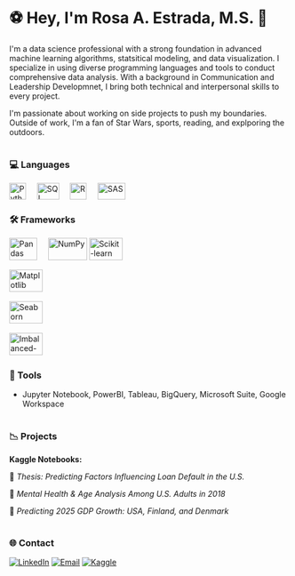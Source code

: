 # ⚽️ Hey, I'm Rosa A. Estrada, M.S. 👋

I'm a data science professional with a strong foundation in advanced machine learning algorithms, statsitical modeling, and data visualization. I specialize in using diverse programming languages and tools to conduct comprehensive data analysis. With a background in Communication and Leadership Developmnet, I bring both technical and interpersonal skills to every project. 

I'm passionate about working on side projects to push my boundaries. Outside of work, I'm a fan of Star Wars, sports, reading, and explporing the outdoors.
# 

### 💻 Languages
<img src="https://upload.wikimedia.org/wikipedia/commons/thumb/c/c3/Python-logo-notext.svg/1200px-Python-logo-notext.svg.png" alt="Python" width="30" height="30"> &nbsp;&nbsp;&nbsp; <img src="https://upload.wikimedia.org/wikipedia/commons/8/87/Sql_data_base_with_logo.png" alt="SQL" width="40" height="30"> &nbsp;&nbsp;&nbsp; <img src="https://upload.wikimedia.org/wikipedia/commons/thumb/1/1b/R_logo.svg/1200px-R_logo.svg.png" alt="R" width="30" height="30"> &nbsp;&nbsp;&nbsp; <img src="https://seeklogo.com/images/S/sas-institute-inc-logo-724F521E0C-seeklogo.com.png" alt="SAS" width="50" height="30">

### 🛠️ Frameworks
<img src="https://geo-python-site.readthedocs.io/en/latest/_images/pandas_logo.png" alt="Pandas" width="50" height="40"> &nbsp;&nbsp;&nbsp; <img src="https://miro.medium.com/v2/resize:fit:765/1*jeD4MLgE1t_w02Jy8Yvkxw.png" alt="NumPy" width="70" height="40"> <img src="https://www.dataquest.io/wp-content/uploads/2024/04/Scikit_learn_logo_small.svg" alt="Scikit-learn" width="60" height="40"> &nbsp;&nbsp;&nbsp; 

<img src="https://www.jumpingrivers.com/blog/customising-matplotlib/matplot_title_logo.png" alt="Matplotlib" width="60" height="40"> &nbsp;&nbsp;&nbsp; 

<img src="https://seaborn.pydata.org/_static/logo-wide-lightbg.svg" alt="Seaborn" width="60" height="40"> &nbsp;&nbsp;&nbsp; 

<img src="https://imbalanced-learn.org/stable/_static/logo_wide.png" alt="Imbalanced-learn" width="60" height="40"> &nbsp;&nbsp;&nbsp; 

### 🧰 Tools
- Jupyter Notebook, PowerBI, Tableau, BigQuery, Microsoft Suite, Google Workspace

#

### 📉 Projects

**Kaggle Notebooks:**

  🔹 *Thesis: Predicting Factors Influencing Loan Default in the U.S.*

  🔹 *Mental Health & Age Analysis Among U.S. Adults in 2018*

  🔹 *Predicting 2025 GDP Growth: USA, Finland, and Denmark*

#

### 🌐 Contact
[![LinkedIn](https://img.shields.io/badge/LinkedIn-0A66C2?style=for-the-badge&logo=linkedin&logoColor=white)](https://www.linkedin.com/in/rosa-a-estrada-ms/)
[![Email](https://img.shields.io/badge/Email-D14836?style=for-the-badge&logo=gmail&logoColor=white)](mailto:rae.estrada03@gmail.com)
[![Kaggle](https://img.shields.io/badge/Kaggle-20BEFF?style=for-the-badge&logo=kaggle&logoColor=white)](https://www.kaggle.com/rosaaestrada)

<!---
rosaaestrada/rosaaestrada is a ✨ special ✨ repository because its `README.md` (this file) appears on your GitHub profile.
You can click the Preview link to take a look at your changes.
--->
